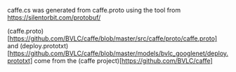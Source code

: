 ﻿caffe.cs was generated from caffe.proto using the tool from https://silentorbit.com/protobuf/

(caffe.proto)[https://github.com/BVLC/caffe/blob/master/src/caffe/proto/caffe.proto] and (deploy.prototxt)[https://github.com/BVLC/caffe/blob/master/models/bvlc_googlenet/deploy.prototxt] come from the (caffe project)[https://github.com/BVLC/caffe]